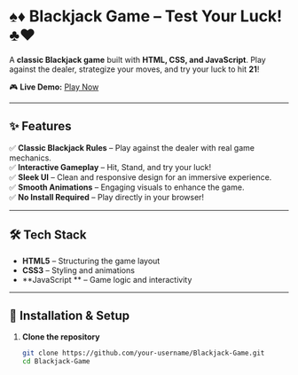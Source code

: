 # ♠️♦️ Blackjack Game – Test Your Luck! ♣️♥️  

A **classic Blackjack game** built with **HTML, CSS, and JavaScript**. Play against the dealer, strategize your moves, and try your luck to hit **21**!  

🎮 **Live Demo:** [Play Now](https://blkjackgame.netlify.app/)  

---

## ✨ Features  
✅ **Classic Blackjack Rules** – Play against the dealer with real game mechanics.  
✅ **Interactive Gameplay** – Hit, Stand, and try your luck!  
✅ **Sleek UI** – Clean and responsive design for an immersive experience.  
✅ **Smooth Animations** – Engaging visuals to enhance the game.  
✅ **No Install Required** – Play directly in your browser!  

---

## 🛠 Tech Stack  
- **HTML5** – Structuring the game layout  
- **CSS3** – Styling and animations  
- **JavaScript ** – Game logic and interactivity  

---

## 🔧 Installation & Setup  
1. **Clone the repository**  
   ```sh
   git clone https://github.com/your-username/Blackjack-Game.git
   cd Blackjack-Game
